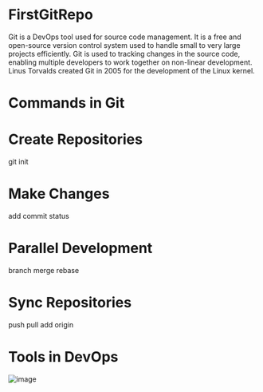 # FirstGitRepo

Git is a DevOps tool used for source code management. It is a free and open-source version control system used to handle small to very large projects efficiently. Git is used to tracking changes in the source code, enabling multiple developers to work together on non-linear development. Linus Torvalds created Git in 2005 for the development of the Linux kernel.


# Commands in Git

# Create Repositories
git init

# Make Changes
add
commit
status

# Parallel Development
branch
merge
rebase

# Sync Repositories
push
pull
add origin

# Tools in DevOps

![image](https://github.com/peehugoutam/FirstGitRepo/assets/36618092/9c2cd6e1-f444-46bf-bd04-7d6dd2e89c78)

